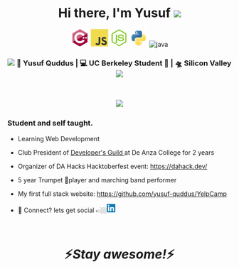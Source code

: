 <div align="center">
   <h1>Hi there, I'm Yusuf <img src="https://media.giphy.com/media/hvRJCLFzcasrR4ia7z/giphy.gif" width="25px"> </h1>
</div>

<p align="center">
  <!-- For more icons please follow  https://github.com/MikeCodesDotNET/ColoredBadges -->
  <img src="https://github.com/devicons/devicon/blob/master/icons/cplusplus/cplusplus-original.svg" alt="cplusplus" width="40" height="40">
  <img src="https://github.com/devicons/devicon/blob/master/icons/javascript/javascript-original.svg" alt="javaScript" width="40" height="40">
  <img src="https://github.com/devicons/devicon/blob/master/icons/nodejs/nodejs-original.svg" alt="nodejs" width="40" height="40">
  <img src="https://github.com/devicons/devicon/blob/master/icons/python/python-original.svg" alt="python" width="40" height="40">
  <img src="https://cdn.jsdelivr.net/gh/devicons/devicon/icons/java/java-original.svg" alt="java" width="40" height="40">
</p>


<div align="center">
<h3><img src="https://media.giphy.com/media/WUlplcMpOCEmTGBtBW/giphy.gif" width="30"> 🙎 Yusuf Quddus | 💻 UC Berkeley Student 🐻 | 🛸 Silicon Valley <img src="https://media.giphy.com/media/WUlplcMpOCEmTGBtBW/giphy.gif" width="30"></h3>
</div>
  
  <br />
 
 <p align="center" >
<a href="https://github.com/anuraghazra/github-readme-stats"> 
    <img  src="https://github-readme-stats.vercel.app/api?username=yusuf-quddus&&show_icons=true&theme=radical"/>
  </a>

</p>
 
<p align="center">
  <h3> Student and self taught.</h3>
</p>

 - Learning Web Development
 
 - Club President of <a href="https://www.da-developers.dev/">Developer's Guild </a> at De Anza College for 2 years
   
 - Organizer of DA Hacks Hacktoberfest event: https://dahack.dev/

 - 5 year Trumpet 🎺player and marching band performer
 
 - My first full stack website: https://github.com/yusuf-quddus/YelpCamp
 
 - 💬 Connect? lets get social 👉🏼[<img src="https://github.com/devicons/devicon/blob/master/icons/linkedin/linkedin-original.svg" alt="linkedIn" width="20" height="20" >](https://www.linkedin.com/in/yusuf-quddus/)
 
<!--  -->

<br />


<!--
### - Blogs 🌱
-->
<!--
<p align="center">
  <a href="https://dev.to/hemant">
    <img src="https://raw.githubusercontent.com/8bithemant/8bithemant/master/svg/blogs/devto.svg"> 
  </a>
</p>
-->

<h1 align='center'>⚡️<i>Stay awesome!</i>⚡️</h1>
